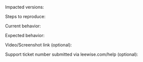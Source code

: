 Impacted versions:

Steps to reproduce:

Current behavior:

Expected behavior:

Video/Screenshot link (optional):

Support ticket number submitted via leewise.com/help (optional):
